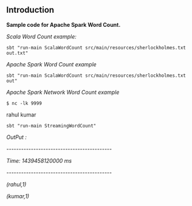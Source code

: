 ## Introduction


**Sample code for Apache Spark Word Count.**

*Scala Word Count example:*

```sbt "run-main ScalaWordCount src/main/resources/sherlockholmes.txt out.txt"```

*Apache Spark Word Count example*

```sbt "run-main ScalaWordCount src/main/resources/sherlockholmes.txt out"```

*Apache Spark Network Word Count example*

```$ nc -lk 9999``` 

   rahul kumar 

```sbt "run-main StreamingWordCount"```


*OutPut :*

*-------------------------------------------*

*Time: 1439458120000 ms*

*-------------------------------------------*

*(rahul,1)*

*(kumar,1)*









